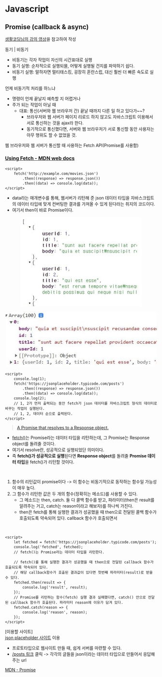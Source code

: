 # Javascript
## Promise (callback & async)
[생활코딩님의 강의 영상](https://www.youtube.com/watch?v=TAyLeIj1hMc)을 참고하여 작성

동기 | 비동기
- 비동기는 각자 작업이 자신의 시간표대로 실행
- 동기 실행: 순차적으로 실행되믈, 어떻게 실행될 건지를 파악하기 쉽다.
- 비동기 실행: 말하자면 멀티태스킹, 굉장히 혼란스럽, 대신 훨씬 더 빠른 속도로 실행

언제 비동기적 처리를 하느냐
- 명령이 언제 끝날지 예측할 지 어렵거나
- 주가 되는 작업이 아닐 때
    - 대표: 통신(서버와 웹 브라우저 간) 끝날 때까지 다른 일 하고 있다가~~?
        -  브라우저와 웹 서버가 페이지 리로드 하지 않고도 자바스크립트 이용해서 서로 통신하는 것을 ajax라 한다.
        - 동기적으로 통신했다면, 서버와 웹 브라우저가 서로 통신할 동안 사용자는 아무 행위도 할 수 없었을 것. 

웹 브라우저와 웹 서버가 통신할 때 사용하는 Fetch API(Promise를 사용함)

### [Using Fetch - MDN web docs](https://developer.mozilla.org/en-US/docs/Web/API/Fetch_API/Using_Fetch)
```
<script>
    fetch('http://example.com/movies.json')
        .then((response) => response.json())
        .then((data) => console.log(data));
</script>
```
- data라는 매개변수를 통해, 웹서버가 리턴해 준 json 데이터 타입을 자바스크립트의 데이터 타입에 맞게 컨버팅한 결과를 가져올 수 있게 된다라는 취지의 코드이다.
- 여기서 then이 바로 Promise이다.

<p align="center">
    <img src="../images/json-example.JPG" width="400">
</p> 
<p align="center">
    <img src="../images/json-to-javascript.JPG" width="500">
</p> 

```
<script>
    console.log(1);
    fetch('https://jsonplaceholder.typicode.com/posts')
        .then((response) => response.json())
        .then((data) => console.log(data));
    console.log(2);
    // 1, 2가 먼저 출력되는 동안 fetch가 json 데이터를 자바스크립트 형식의 데이터로 바꾸는 작업이 실행된다.
    // 1, 2, 데이터 순으로 출력된다.
</script>
```

> [A Promise that resolves to a Response object.](https://developer.mozilla.org/en-US/docs/Web/API/fetch#return_value)
- [fetch()](https://developer.mozilla.org/en-US/docs/Web/API/fetch)는 Promise라는 데이터 타입을 리턴하는데, 그 Promise는 Response object를 돌려줄 것이다.
- 여기서 resolve란, 성공적으로 실행되었단 의미이다.
- 즉 **fetch()가 성공적으로 실행**된다면 **Response object**를 돌려줄 **Promise 데이터 타입**을 fetch()가 리턴할 것이다.  

<br>

1. 함수의 리턴값이 promise이다 -> 이 함수는 비동기적으로 동작하는 함수일 가능성이 매우 높다.
2. 그 함수가 리턴한 값은 두 개의 함수(정확히는 메소드)를 사용할 수 있다.
    - 그 메소드는 then, catch. 둘 다 콜백 함수를 받고, 파라미터(then은 result를 알려주는 거고, catch는 reason이라고 해보자)를 하나씩 가진다.
    - then은 fetch를 통해 실행한 결과가 성공했을 때 then으로 전달된 콜백 함수가 호출되도록 약속되어 있다. callback 함수가 호출되면서

<br>

```
<script>
    let fetched = fetch('https://jsonplaceholder.typicode.com/posts');
    console.log('fetched', fetched);
    // fetch()는 Promise라는 데이터 타입을 리턴한다.

    // fetch()를 통해 실행한 결과가 성공했을 때 then으로 전달된 callback 함수가 호출되도록 약속되어 있다.
    // 해당 callback함수가 호출된 결과값이 있다면 첫번쨰 파라미터(result)로 받을 수 있다.
    fetched.then(result => {
        console.log('result', result);
    });
    // Promise를 리턴하는 함수(fetch) 실행 결과 실패했다면, catch() 안으로 전달된 callback 함수가 호출된다. 파라미터 reason에 이유가 담겨 있다.
    fetched.catch(reason => {
        console.log('reason', reason);
    });
</script>
```

[이용할 사이트]  
[json placeholder 사이트](https://jsonplaceholder.typicode.com/) 이용
- 프로토타입으로 웹사이트 만들 때, 쉽게 서버를 마련할 수 있다.
- [/posts 링크](https://jsonplaceholder.typicode.com/posts) 클릭 -> 각각의 글들을 json이라는 데이터 타입으로 만들어서 응답해주는 url

[MDN - Promise](https://developer.mozilla.org/en-US/docs/Web/JavaScript/Reference/Global_Objects/Promise)
